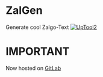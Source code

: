 # ZalGen
Generate cool Zalgo-Text [![UpTool2](https://img.shields.io/github/v/tag/JFronny/ZalGen?color=informational&label=UpTool2)](https://jfronny.github.io/home/uptool)
# IMPORTANT
Now hosted on [GitLab](https://gitlab.com/JFronny/ZalGen)

